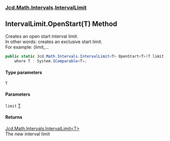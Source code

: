 ### [Jcd.Math.Intervals](Jcd.Math.Intervals.md 'Jcd.Math.Intervals').[IntervalLimit](Jcd.Math.Intervals.IntervalLimit.md 'Jcd.Math.Intervals.IntervalLimit')

## IntervalLimit.OpenStart<T>(T) Method

Creates an open start interval limit.  
In other words: creates an exclusive start limit.    
For example: (limit,...

```csharp
public static Jcd.Math.Intervals.IntervalLimit<T> OpenStart<T>(T limit)
    where T : System.IComparable<T>;
```
#### Type parameters

<a name='Jcd.Math.Intervals.IntervalLimit.OpenStart_T_(T).T'></a>

`T`
#### Parameters

<a name='Jcd.Math.Intervals.IntervalLimit.OpenStart_T_(T).limit'></a>

`limit` [T](Jcd.Math.Intervals.IntervalLimit.OpenStart_T_(T).md#Jcd.Math.Intervals.IntervalLimit.OpenStart_T_(T).T 'Jcd.Math.Intervals.IntervalLimit.OpenStart<T>(T).T')

#### Returns
[Jcd.Math.Intervals.IntervalLimit&lt;](Jcd.Math.Intervals.IntervalLimit_T_.md 'Jcd.Math.Intervals.IntervalLimit<T>')[T](Jcd.Math.Intervals.IntervalLimit.OpenStart_T_(T).md#Jcd.Math.Intervals.IntervalLimit.OpenStart_T_(T).T 'Jcd.Math.Intervals.IntervalLimit.OpenStart<T>(T).T')[&gt;](Jcd.Math.Intervals.IntervalLimit_T_.md 'Jcd.Math.Intervals.IntervalLimit<T>')  
The new interval limit